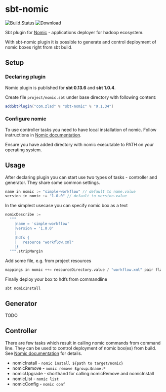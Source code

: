 # sbt-nomic

[![Build Status](https://travis-ci.org/zladovan/sbt-nomic.svg?branch=master)](https://travis-ci.org/zladovan/sbt-nomic)
[![Download](https://api.bintray.com/packages/sbt/sbt-plugin-releases/sbt-nomic/images/download.svg) ](https://bintray.com/sbt/sbt-plugin-releases/sbt-nomic/_latestVersion)

Sbt plugin for [Nomic](https://github.com/sn3d/nomic/) - applications deployer for hadoop ecosystem.

With sbt-nomic plugin it is possible to generate and control deployment of nomic boxes right from sbt build.  

## Setup

### Declaring plugin

Nomic plugin is published for **sbt 0.13.6** and **sbt 1.0.4**. 

Create file ``project/nomic.sbt`` under base directory with following content:

```scala
addSbtPlugin("com.zlad" % "sbt-nomic" % "0.1.34")
```

### Configure nomic

To use controller tasks you need to have local installation of nomic.
Follow instructions in [Nomic documentation](http://nomic.readthedocs.io/en/develop/installation.html).

Ensure you have added directory with nomic executable to PATH on your operating system.

## Usage

After declaring plugin you can start use two types of tasks - controller and generator.
They share some common settings.

```scala
name in nomic := "simple-workflow" // default to name.value
version in nomic := "1.0.0" // default to version.value
```

In the simplest usecase you can specify nomic box as a text

```scala
nomicDescribe :=
  """
    |name = 'simple-workflow'
    |version = '1.0.0'
    |
    |hdfs {
    |   resource "workflow.xml"
    |}
  """.stripMargin
```  
Add some file, e.g. from project resources

```scala
mappings in nomic ++= resourceDirectory.value / "workflow.xml" pair flat
```

Finally deploy your box to hdfs from commandline

```
sbt nomicInstall
```

## Generator

TODO

## Controller

There are few tasks which result in calling nomic commands from command line. 
They can be used to control deployment of nomic box(es) from build.
See [Nomic documentation](http://nomic.readthedocs.io/en/latest/gettingstarted.html#deploying-and-removing) for details. 

* nomicInstall - ``nomic install ${path to target/nomic}``
* nomicRemove - ``nomic remove $group:$name:*`` 
* nomicUpgrade - shorthand for calling  nomicRemove and nomicInstall
* nomicList - ``nomic list``
* nomicConfig - ``nomic conf``
 